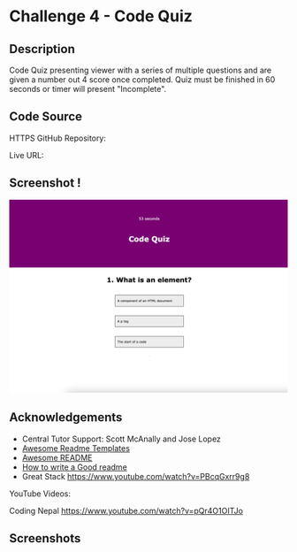 
# Challenge 4 - Code Quiz

## Description

Code Quiz presenting viewer with a series of multiple questions and are given a number out 4 score once completed. Quiz must be finished in 60 seconds or timer will present "Incomplete". 

## Code Source 

HTTPS GitHub Repository: 

Live URL: 

## Screenshot !
![Alt text](<assets/Screenshot of Application.png>)
## Acknowledgements
- Central Tutor Support: Scott McAnally and Jose Lopez
 - [Awesome Readme Templates](https://awesomeopensource.com/project/elangosundar/awesome-README-templates)
 - [Awesome README](https://github.com/matiassingers/awesome-readme)
 - [How to write a Good readme](https://bulldogjob.com/news/449-how-to-write-a-good-readme-for-your-github-project)
 - Great Stack
 https://www.youtube.com/watch?v=PBcqGxrr9g8

YouTube Videos:

Coding Nepal
https://www.youtube.com/watch?v=pQr4O1OITJo
## Screenshots

